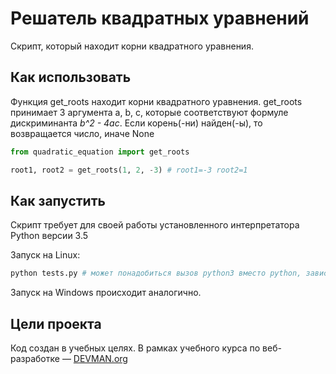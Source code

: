 # Решатель квадратных уравнений

Скрипт, который находит корни квадратного уравнения.

## Как использовать

Функция get_roots находит корни квадратного уравнения. get_roots принимает 3 аргумента a, b, c, которые соответствуют формуле дискриминанта *b^2 - 4ac*. Если корень(-ни) найден(-ы), то возвращается число, иначе None

```py
from quadratic_equation import get_roots

root1, root2 = get_roots(1, 2, -3) # root1=-3 root2=1
```

## Как запустить

Скрипт требует для своей работы установленного интерпретатора Python версии 3.5

Запуск на Linux:

```bash
python tests.py # может понадобиться вызов python3 вместо python, зависит от настроек операционной системы
```

Запуск на Windows происходит аналогично.

## Цели проекта

Код создан в учебных целях. В рамках учебного курса по веб-разработке ― [DEVMAN.org](https://devman.org)
